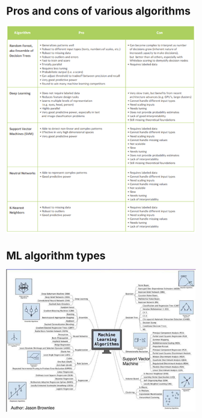 # Pros and cons of various algorithms
![](images/ml_algo_pros_cons.png)

# ML algorithm types
![](images/ml_algorithm_types.png)

